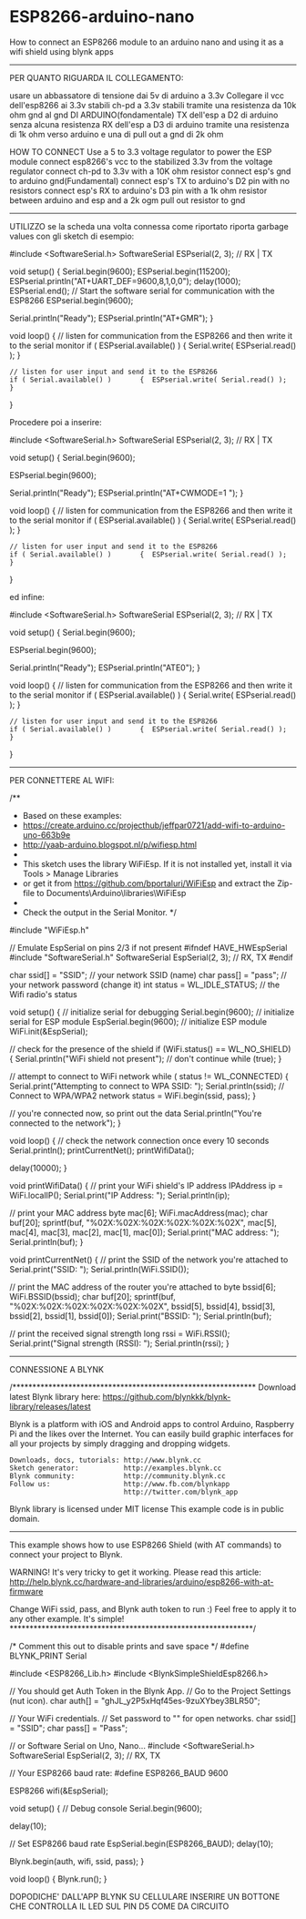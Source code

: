 # ESP8266-arduino-nano
How to connect an ESP8266 module to an arduino nano and using it as a wifi shield using blynk apps
***********************************************************************************************



PER QUANTO RIGUARDA IL COLLEGAMENTO:

usare un abbassatore di tensione dai 5v di arduino a 3.3v 
Collegare il vcc dell'esp8266 ai 3.3v stabili
ch-pd a 3.3v stabili tramite una resistenza da 10k ohm
gnd al gnd DI ARDUINO(fondamentale)
TX dell'esp a D2 di arduino senza alcuna resistenza
RX dell'esp a D3 di arduino tramite una resistenza di 1k ohm verso arduino e una di pull out a gnd di 2k ohm

HOW TO CONNECT
Use a 5 to 3.3 voltage regulator to power the ESP module
connect esp8266's vcc to the stabilized 3.3v from the voltage regulator
connect ch-pd to 3.3v with a 10K ohm resistor
connect esp's gnd to arduino gnd(Fundamental)
connect esp's TX to arduino's D2 pin with no resistors
connect esp's RX to arduino's D3 pin with a 1k ohm resistor between arduino and esp and a 2k ogm pull out resistor to gnd


*****************************************************************************************************************************


UTILIZZO 
se la scheda una volta connessa come riportato riporta garbage values con gli sketch di esempio:


#include <SoftwareSerial.h>
SoftwareSerial ESPserial(2, 3); // RX | TX

void setup() 
{
  Serial.begin(9600);
  ESPserial.begin(115200);
  ESPserial.println("AT+UART_DEF=9600,8,1,0,0");
  delay(1000);
  ESPserial.end();
  // Start the software serial for communication with the ESP8266
  ESPserial.begin(9600);

  Serial.println("Ready");
  ESPserial.println("AT+GMR");
}

void loop() 
{
    // listen for communication from the ESP8266 and then write it to the serial monitor
    if ( ESPserial.available() )   {  Serial.write( ESPserial.read() );  }

    // listen for user input and send it to the ESP8266
    if ( Serial.available() )       {  ESPserial.write( Serial.read() );  }
}


Procedere poi a inserire:



#include <SoftwareSerial.h>
SoftwareSerial ESPserial(2, 3); // RX | TX

void setup() 
{
  Serial.begin(9600);

  ESPserial.begin(9600);

  Serial.println("Ready");
  ESPserial.println("AT+CWMODE=1 ");
}

void loop() 
{
    // listen for communication from the ESP8266 and then write it to the serial monitor
    if ( ESPserial.available() )   {  Serial.write( ESPserial.read() );  }

    // listen for user input and send it to the ESP8266
    if ( Serial.available() )       {  ESPserial.write( Serial.read() );  }
}

ed infine:



#include <SoftwareSerial.h>
SoftwareSerial ESPserial(2, 3); // RX | TX

void setup() 
{
  Serial.begin(9600);

  ESPserial.begin(9600);

  Serial.println("Ready");
  ESPserial.println("ATE0");
}

void loop() 
{
    // listen for communication from the ESP8266 and then write it to the serial monitor
    if ( ESPserial.available() )   {  Serial.write( ESPserial.read() );  }

    // listen for user input and send it to the ESP8266
    if ( Serial.available() )       {  ESPserial.write( Serial.read() );  }
}


****************************************************************************************************************************


PER CONNETTERE AL WIFI:



/**
 * Based on these examples:
 * https://create.arduino.cc/projecthub/jeffpar0721/add-wifi-to-arduino-uno-663b9e
 * http://yaab-arduino.blogspot.nl/p/wifiesp.html
 * 
 * This sketch uses the library WiFiEsp. If it is not installed yet, install it via Tools > Manage Libraries
 * or get it from https://github.com/bportaluri/WiFiEsp and extract the Zip-file to Documents\Arduino\libraries\WiFiEsp
 * 
 * Check the output in the Serial Monitor.
 */

#include "WiFiEsp.h"

// Emulate EspSerial on pins 2/3 if not present
#ifndef HAVE_HWEspSerial
#include "SoftwareSerial.h"
SoftwareSerial EspSerial(2, 3); // RX, TX
#endif

char ssid[] = "SSID";           // your network SSID (name)
char pass[] = "pass";        // your network password (change it)
int status = WL_IDLE_STATUS;     // the Wifi radio's status

void setup() {
  // initialize serial for debugging
  Serial.begin(9600);
  // initialize serial for ESP module
  EspSerial.begin(9600);
  // initialize ESP module
  WiFi.init(&EspSerial);

  // check for the presence of the shield
  if (WiFi.status() == WL_NO_SHIELD) {
    Serial.println("WiFi shield not present");
    // don't continue
    while (true);
  }

  // attempt to connect to WiFi network
  while ( status != WL_CONNECTED) {
    Serial.print("Attempting to connect to WPA SSID: ");
    Serial.println(ssid);
    // Connect to WPA/WPA2 network
    status = WiFi.begin(ssid, pass);
  }

  // you're connected now, so print out the data
  Serial.println("You're connected to the network");
}

void loop()
{
  // check the network connection once every 10 seconds
  Serial.println();
  printCurrentNet();
  printWifiData();
  
  delay(10000);
}

void printWifiData() {
  // print your WiFi shield's IP address
  IPAddress ip = WiFi.localIP();
  Serial.print("IP Address: ");
  Serial.println(ip);

  // print your MAC address
  byte mac[6];
  WiFi.macAddress(mac);
  char buf[20];
  sprintf(buf, "%02X:%02X:%02X:%02X:%02X:%02X", mac[5], mac[4], mac[3], mac[2], mac[1], mac[0]);
  Serial.print("MAC address: ");
  Serial.println(buf);
}

void printCurrentNet() {
  // print the SSID of the network you're attached to
  Serial.print("SSID: ");
  Serial.println(WiFi.SSID());

  // print the MAC address of the router you're attached to
  byte bssid[6];
  WiFi.BSSID(bssid);
  char buf[20];
  sprintf(buf, "%02X:%02X:%02X:%02X:%02X:%02X", bssid[5], bssid[4], bssid[3], bssid[2], bssid[1], bssid[0]);
  Serial.print("BSSID: ");
  Serial.println(buf);

  // print the received signal strength
  long rssi = WiFi.RSSI();
  Serial.print("Signal strength (RSSI): ");
  Serial.println(rssi);
}


********************************************************************************************************************


CONNESSIONE A BLYNK



/*************************************************************
  Download latest Blynk library here:
    https://github.com/blynkkk/blynk-library/releases/latest

  Blynk is a platform with iOS and Android apps to control
  Arduino, Raspberry Pi and the likes over the Internet.
  You can easily build graphic interfaces for all your
  projects by simply dragging and dropping widgets.

    Downloads, docs, tutorials: http://www.blynk.cc
    Sketch generator:           http://examples.blynk.cc
    Blynk community:            http://community.blynk.cc
    Follow us:                  http://www.fb.com/blynkapp
                                http://twitter.com/blynk_app

  Blynk library is licensed under MIT license
  This example code is in public domain.

 *************************************************************

  This example shows how to use ESP8266 Shield (with AT commands)
  to connect your project to Blynk.

  WARNING!
    It's very tricky to get it working. Please read this article:
    http://help.blynk.cc/hardware-and-libraries/arduino/esp8266-with-at-firmware

  Change WiFi ssid, pass, and Blynk auth token to run :)
  Feel free to apply it to any other example. It's simple!
 *************************************************************/

/* Comment this out to disable prints and save space */
#define BLYNK_PRINT Serial


#include <ESP8266_Lib.h>
#include <BlynkSimpleShieldEsp8266.h>

// You should get Auth Token in the Blynk App.
// Go to the Project Settings (nut icon).
char auth[] = "ghJL_y2P5xHqf45es-9zuXYbey3BLR50";

// Your WiFi credentials.
// Set password to "" for open networks.
char ssid[] = "SSID";
char pass[] = "Pass";



// or Software Serial on Uno, Nano...
#include <SoftwareSerial.h>
SoftwareSerial EspSerial(2, 3); // RX, TX

// Your ESP8266 baud rate:
#define ESP8266_BAUD 9600

ESP8266 wifi(&EspSerial);

void setup()
{
  // Debug console
  Serial.begin(9600);

  delay(10);

  // Set ESP8266 baud rate
  EspSerial.begin(ESP8266_BAUD);
  delay(10);

  Blynk.begin(auth, wifi, ssid, pass);
}

void loop()
{
  Blynk.run();
}

DOPODICHE' DALL'APP BLYNK SU CELLULARE INSERIRE UN BOTTONE CHE CONTROLLA IL LED SUL PIN D5 COME DA CIRCUITO
